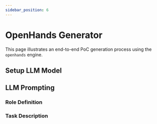 ```yaml
---
sidebar_position: 6
---
```


# OpenHands Generator
This page illustrates an end-to-end PoC generation process using the `openhands` engine.

## Setup LLM Model

## LLM Prompting
### Role Definition
### Task Description